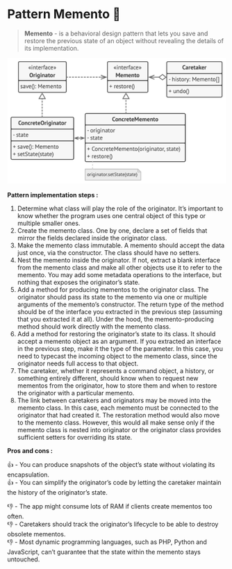 # Pattern Memento 📸

> **Memento** - is a behavioral design pattern that lets you save and restore the previous state of an object without 
> revealing the details of its implementation.

![memento structure](../../assets/memento-structure.png)

**Pattern implementation steps :**

1. Determine what class will play the role of the originator. It’s important to know whether the program uses one 
   central object of this type or multiple smaller ones.
2. Create the memento class. One by one, declare a set of fields that mirror the fields declared inside the originator 
   class.
3. Make the memento class immutable. A memento should accept the data just once, via the constructor. The class should 
   have no setters.
4. Nest the memento inside the originator. If not, extract a blank interface from the memento class and make all other 
   objects use it to refer to the memento. You may add some metadata operations to the interface, but nothing that 
   exposes the originator’s state.
5. Add a method for producing mementos to the originator class. The originator should pass its state to the memento via 
   one or multiple arguments of the memento’s constructor. The return type of the method should be of the interface you 
   extracted in the previous step (assuming that you extracted it at all). Under the hood, the memento-producing method 
   should work directly with the memento class.
6. Add a method for restoring the originator’s state to its class. It should accept a memento object as an argument. If 
   you extracted an interface in the previous step, make it the type of the parameter. In this case, you need to 
   typecast the incoming object to the memento class, since the originator needs full access to that object.
7. The caretaker, whether it represents a command object, a history, or something entirely different, should know when 
   to request new mementos from the originator, how to store them and when to restore the originator with a particular 
   memento.
8. The link between caretakers and originators may be moved into the memento class. In this case, each memento must be 
   connected to the originator that had created it. The restoration method would also move to the memento class. 
   However, this would all make sense only if the memento class is nested into originator or the originator class 
   provides sufficient setters for overriding its state.

**Pros and cons :**

👍 - You can produce snapshots of the object’s state without violating its encapsulation.\
👍 - You can simplify the originator’s code by letting the caretaker maintain the history of the originator’s state.

👎 - The app might consume lots of RAM if clients create mementos too often.\
👎 - Caretakers should track the originator’s lifecycle to be able to destroy obsolete mementos.\
👎 - Most dynamic programming languages, such as PHP, Python and JavaScript, can’t guarantee that the state within the 
   memento stays untouched.
